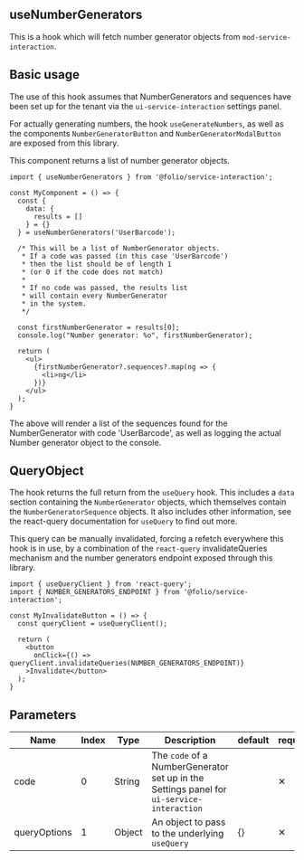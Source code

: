 ## useNumberGenerators

This is a hook which will fetch number generator objects from `mod-service-interaction`.

## Basic usage
The use of this hook assumes that NumberGenerators and sequences have been set up for the tenant via the `ui-service-interaction` settings panel.

For actually generating numbers, the hook `useGenerateNumbers`, as well as the components `NumberGeneratorButton` and `NumberGeneratorModalButton` are exposed from this library.

This component returns a list of number generator objects.
```
import { useNumberGenerators } from '@folio/service-interaction';

const MyComponent = () => {
  const {
    data: {
      results = []
    } = {}
  } = useNumberGenerators('UserBarcode');

  /* This will be a list of NumberGenerator objects.
   * If a code was passed (in this case 'UserBarcode')
   * then the list should be of length 1
   * (or 0 if the code does not match)
   * 
   * If no code was passed, the results list
   * will contain every NumberGenerator
   * in the system.
   */

  const firstNumberGenerator = results[0];
  console.log("Number generator: %o", firstNumberGenerator);

  return (
    <ul>
      {firstNumberGenerator?.sequences?.map(ng => {
        <li>ng</li>
      })}
    </ul>
  );
}

```

The above will render a list of the sequences found for the NumberGenerator with code 'UserBarcode', as well as logging the actual Number generator object to the console.

## QueryObject
The hook returns the full return from the `useQuery` hook. This includes a `data` section containing the `NumberGenerator` objects, which themselves contain the `NumberGeneratorSequence` objects. It also includes other information, see the react-query documentation for `useQuery` to find out more.

This query can be manually invalidated, forcing a refetch everywhere this hook is in use, by a combination of the `react-query` invalidateQueries mechanism and the number generators endpoint exposed through this library.

```
import { useQueryClient } from 'react-query';
import { NUMBER_GENERATORS_ENDPOINT } from '@folio/service-interaction';

const MyInvalidateButton = () => {
  const queryClient = useQueryClient();

  return (
    <button
      onClick={() => queryClient.invalidateQueries(NUMBER_GENERATORS_ENDPOINT)}
    >Invalidate</button>
  );
}
```

## Parameters
Name | Index | Type | Description | default | required
--- | --- | --- | --- | --- | --- |
code | 0 | String | The `code` of a NumberGenerator set up in the Settings panel for `ui-service-interaction` | | ✕ |
queryOptions | 1 | Object | An object to pass to the underlying `useQuery` | {} | ✕ |